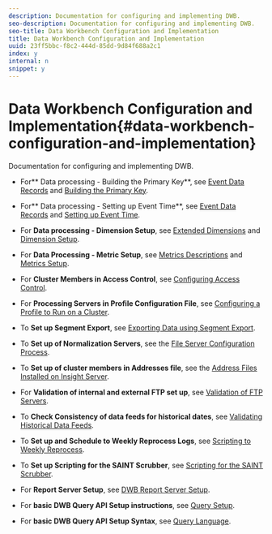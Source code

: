 ```yaml
---
description: Documentation for configuring and implementing DWB.
seo-description: Documentation for configuring and implementing DWB.
seo-title: Data Workbench Configuration and Implementation
title: Data Workbench Configuration and Implementation
uuid: 23ff5bbc-f8c2-444d-85dd-9d84f688a2c1
index: y
internal: n
snippet: y
---
```


# Data Workbench Configuration and Implementation{#data-workbench-configuration-and-implementation}

Documentation for configuring and implementing DWB.

* For** Data processing - Building the Primary Key**, see [Event Data Records](https://marketing.adobe.com/resources/help/en_US/insight/dataset/c_ev_data_rec_fields.html) and [Building the Primary Key](../../../home/dwb-implement-overview/dwb-implement-configure/dwb-implement-primary-key.md#concept-04e756573bf14d8e953a983e209290bd). 

* For** Data processing - Setting up Event Time**, see [Event Data Records](https://marketing.adobe.com/resources/help/en_US/insight/dataset/c_ev_data_rec_fields.html) and [Setting up Event Time](../../../home/dwb-implement-overview/dwb-implement-configure/dwb-implement-event-time.md#concept-7f84404b57e54d879411621660d20708). 

* For **Data processing - Dimension Setup**, see [Extended Dimensions](https://marketing.adobe.com/resources/help/en_US/insight/dataset/c_ex_dim.html) and [Dimension Setup](../../../home/dwb-implement-overview/dwb-implement-configure/dwb-implement-dim-setup.md#concept-cf6e1e55038042c3ac3ae5921316538f). 

* For **Data Processing - Metric Setup**, see [Metrics Descriptions](https://marketing.adobe.com/resources/help/en_US/reference/metrics.html) and [Metrics Setup](../../../home/dwb-implement-overview/dwb-implement-configure/dwb-implement-metric-setup.md#concept-f568a931db5b4b62b7b1e7827c7f7bf6).

* For **Cluster Members in Access Control**, see [Configuring Access Control](https://marketing.adobe.com/resources/help/en_US/insight/svrprod/c_config_acs_ctrl.html). 

* For **Processing Servers in Profile Configuration File**, see [Configuring a Profile to Run on a Cluster](https://marketing.adobe.com/resources/help/en_US/insight/svrprod/c_config_prof_run_clstr.html). 

* To **Set up Segment Export**, see [Exporting Data using Segment Export](https://marketing.adobe.com/resources/help/en_US/insight/client/c_exp_data_seg_exp.html). 

* To **Set up of Normalization Servers**, see the [File Server Configuration Process](https://marketing.adobe.com/resources/help/en_US/insight/dataset/c_file_svr_config_proc.html). 

* To **Set up of cluster members in Addresses file**, see the [Address Files Installed on Insight Server](https://marketing.adobe.com/resources/help/en_US/insight/svrprod/c_addr_file_inst.html).

* For **Validation of internal and external FTP set up**, see [Validation of FTP Servers](../../../home/dwb-implement-overview/dwb-implement-configure/dwb-implement-validation-ftp.md#concept-8b677e0581c1490ebfbefdbedaf28d54). 

* To **Check Consistency of data feeds for historical dates**, see [Validating Historical Data Feeds](../../../home/dwb-implement-overview/dwb-implement-configure/dwb-implement-datafeeds-historical.md#concept-03639f41b5944a018095b467e6a08b4b). 

* To **Set up and Schedule to Weekly Reprocess Logs**, see [Scripting to Weekly Reprocess](../../../home/dwb-implement-overview/dwb-implement-configure/dwb-implement-reprocess-scripting.md#concept-60529e12d6d94386a02c1c6fdedf0295). 

* To **Set up Scripting for the SAINT Scrubber**, see [Scripting for the SAINT Scrubber](../../../home/dwb-implement-overview/dwb-implement-configure/dwb-implement-saint-scripting.md#concept-8631931cd7f14d64a97c426f3bc7a076). 

* For **Report Server Setup**, see [DWB Report Server Setup](https://marketing.adobe.com/resources/help/en_US/insight/report/c_rpt_oview.html).

* For **basic DWB Query API Setup instructions**, see [Query Setup](../../../home/dwb-implement-overview/dwb-implement-configure/dwb-implement-query-api.md#concept-94a135c593fe47dcb2f1e06abab6c78b). 

* For **basic DWB Query API Setup Syntax**, see [Query Language](https://marketing.adobe.com/resources/help/en_US/insight/client/c_qry_lang_syntx.html).

